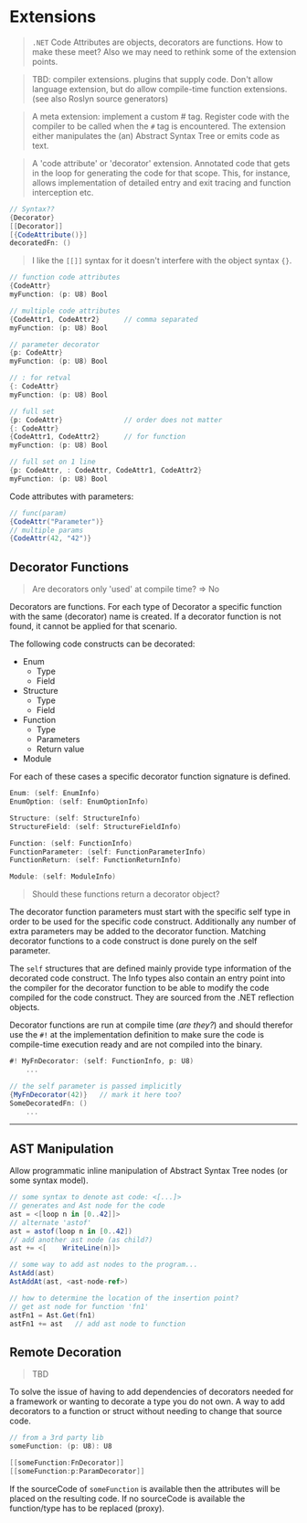 # Extensions

> `.NET` Code Attributes are objects, decorators are functions. How to make these meet? Also we may need to rethink some of the extension points.

> TBD: compiler extensions. plugins that supply code. Don't allow language extension, but do allow compile-time function extensions. (see also Roslyn source generators)

> A meta extension: implement a custom # tag. Register code with the compiler to be called when the `#` tag is encountered. The extension either manipulates the (an) Abstract Syntax Tree or emits code as text.

> A 'code attribute' or 'decorator' extension. Annotated code that gets in the loop for generating the code for that scope. This, for instance, allows implementation of detailed entry and exit tracing and function interception etc.

```csharp
// Syntax??
{Decorator}
[[Decorator]]
[{CodeAttribute()}]
decoratedFn: ()
```

> I like the `[[]]` syntax for it doesn't interfere with the object syntax `{}`.

```C#
// function code attributes
{CodeAttr}
myFunction: (p: U8) Bool

// multiple code attributes
{CodeAttr1, CodeAttr2}      // comma separated
myFunction: (p: U8) Bool

// parameter decorator
{p: CodeAttr}
myFunction: (p: U8) Bool

// : for retval
{: CodeAttr}
myFunction: (p: U8) Bool

// full set
{p: CodeAttr}               // order does not matter
{: CodeAttr}
{CodeAttr1, CodeAttr2}      // for function
myFunction: (p: U8) Bool

// full set on 1 line
{p: CodeAttr, : CodeAttr, CodeAttr1, CodeAttr2}
myFunction: (p: U8) Bool
```

Code attributes with parameters:

```C#
// func(param)
{CodeAttr("Parameter")}
// multiple params
{CodeAttr(42, "42")}
```

## Decorator Functions

> Are decorators only 'used' at compile time? => No

Decorators are functions. For each type of Decorator a specific function with the same (decorator) name is created. If a decorator function is not found, it cannot be applied for that scenario.

The following code constructs can be decorated:

- Enum
  - Type
  - Field
- Structure
  - Type
  - Field
- Function
  - Type
  - Parameters
  - Return value
- Module

For each of these cases a specific decorator function signature is defined.

```C#
Enum: (self: EnumInfo)
EnumOption: (self: EnumOptionInfo)

Structure: (self: StructureInfo)
StructureField: (self: StructureFieldInfo)

Function: (self: FunctionInfo)
FunctionParameter: (self: FunctionParameterInfo)
FunctionReturn: (self: FunctionReturnInfo)

Module: (self: ModuleInfo)
```

> Should these functions return a decorator object?

The decorator function parameters must start with the specific self type in order to be used for the specific code construct. Additionally any number of extra parameters may be added to the decorator function. Matching decorator functions to a code construct is done purely on the self parameter.

The `self` structures that are defined mainly provide type information of the decorated code construct. The Info types also contain an entry point into the compiler for the decorator function to be able to modify the code compiled for the code construct. They are sourced from the .NET reflection objects.

Decorator functions are run at compile time (_are they?_) and should therefor use the `#!` at the implementation definition to make sure the code is compile-time execution ready and are not compiled into the binary.

```C#
#! MyFnDecorator: (self: FunctionInfo, p: U8)
    ...

// the self parameter is passed implicitly
{MyFnDecorator(42)}   // mark it here too?
SomeDecoratedFn: ()
    ...
```

---

## AST Manipulation

Allow programmatic inline manipulation of Abstract Syntax Tree nodes (or some syntax model).

```csharp
// some syntax to denote ast code: <[...]>
// generates and Ast node for the code
ast = <[loop n in [0..42]]>
// alternate 'astof'
ast = astof(loop n in [0..42])
// add another ast node (as child?)
ast += <[    WriteLine(n)]>

// some way to add ast nodes to the program...
AstAdd(ast)
AstAddAt(ast, <ast-node-ref>)

// how to determine the location of the insertion point?
// get ast node for function 'fn1'
astFn1 = Ast.Get(fn1)
astFn1 += ast   // add ast node to function
```

## Remote Decoration

> TBD

To solve the issue of having to add dependencies of decorators needed for a framework or wanting to decorate a type you do not own.
A way to add decorators to a function or struct without needing to change that source code.

```csharp
// from a 3rd party lib
someFunction: (p: U8): U8

[[someFunction:FnDecorator]]
[[someFunction:p:ParamDecorator]]
```

If the sourceCode of `someFunction` is available then the attributes will be placed on the resulting code.
If no sourceCode is available the function/type has to be replaced (proxy).
